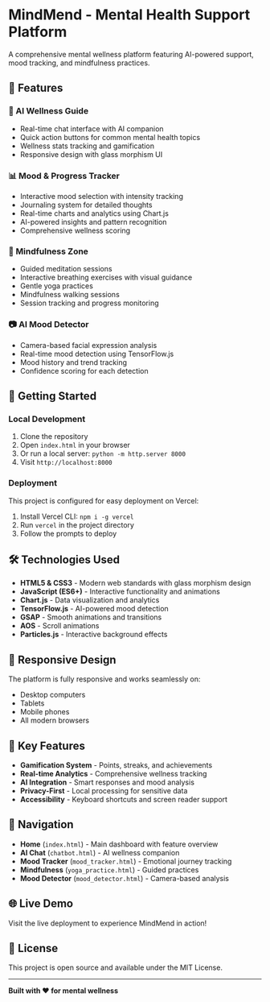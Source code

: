 # MindMend - Mental Health Support Platform

A comprehensive mental wellness platform featuring AI-powered support, mood tracking, and mindfulness practices.

## 🌟 Features

### 🤖 AI Wellness Guide
- Real-time chat interface with AI companion
- Quick action buttons for common mental health topics
- Wellness stats tracking and gamification
- Responsive design with glass morphism UI

### 📊 Mood & Progress Tracker
- Interactive mood selection with intensity tracking
- Journaling system for detailed thoughts
- Real-time charts and analytics using Chart.js
- AI-powered insights and pattern recognition
- Comprehensive wellness scoring

### 🧘 Mindfulness Zone
- Guided meditation sessions
- Interactive breathing exercises with visual guidance
- Gentle yoga practices
- Mindfulness walking sessions
- Session tracking and progress monitoring

### 📷 AI Mood Detector
- Camera-based facial expression analysis
- Real-time mood detection using TensorFlow.js
- Mood history and trend tracking
- Confidence scoring for each detection

## 🚀 Getting Started

### Local Development
1. Clone the repository
2. Open `index.html` in your browser
3. Or run a local server: `python -m http.server 8000`
4. Visit `http://localhost:8000`

### Deployment
This project is configured for easy deployment on Vercel:
1. Install Vercel CLI: `npm i -g vercel`
2. Run `vercel` in the project directory
3. Follow the prompts to deploy

## 🛠️ Technologies Used

- **HTML5 & CSS3** - Modern web standards with glass morphism design
- **JavaScript (ES6+)** - Interactive functionality and animations
- **Chart.js** - Data visualization and analytics
- **TensorFlow.js** - AI-powered mood detection
- **GSAP** - Smooth animations and transitions
- **AOS** - Scroll animations
- **Particles.js** - Interactive background effects

## 📱 Responsive Design

The platform is fully responsive and works seamlessly on:
- Desktop computers
- Tablets
- Mobile phones
- All modern browsers

## 🎯 Key Features

- **Gamification System** - Points, streaks, and achievements
- **Real-time Analytics** - Comprehensive wellness tracking
- **AI Integration** - Smart responses and mood analysis
- **Privacy-First** - Local processing for sensitive data
- **Accessibility** - Keyboard shortcuts and screen reader support

## 🔗 Navigation

- **Home** (`index.html`) - Main dashboard with feature overview
- **AI Chat** (`chatbot.html`) - AI wellness companion
- **Mood Tracker** (`mood_tracker.html`) - Emotional journey tracking
- **Mindfulness** (`yoga_practice.html`) - Guided practices
- **Mood Detector** (`mood_detector.html`) - Camera-based analysis

## 🌐 Live Demo

Visit the live deployment to experience MindMend in action!

## 📄 License

This project is open source and available under the MIT License.

---

**Built with ❤️ for mental wellness**
